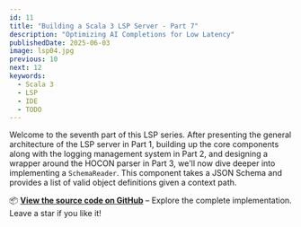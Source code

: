 ```yaml
---
id: 11
title: "Building a Scala 3 LSP Server - Part 7"
description: "Optimizing AI Completions for Low Latency"
publishedDate: 2025-06-03
image: lsp04.jpg
previous: 10
next: 12
keywords:
  - Scala 3
  - LSP
  - IDE
  - TODO
---
```


Welcome to the seventh part of this LSP series. After presenting the general architecture of the LSP server in Part 1, building up the core components along with the logging management system in Part 2, and designing a wrapper around the HOCON parser in Part 3, we'll now dive deeper into implementing a `SchemaReader`. This component takes a JSON Schema and provides a list of valid object definitions given a context path.

📦 [**View the source code on GitHub**](https://github.com/smart-data-lake/sdl-lsp) – Explore the complete implementation. Leave a star if you like it!

